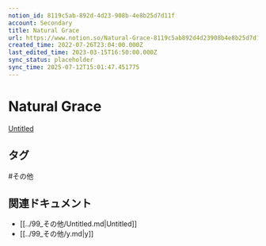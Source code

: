 ```yaml
---
notion_id: 8119c5ab-892d-4d23-908b-4e8b25d7d11f
account: Secondary
title: Natural Grace
url: https://www.notion.so/Natural-Grace-8119c5ab892d4d23908b4e8b25d7d11f
created_time: 2022-07-26T23:04:00.000Z
last_edited_time: 2023-03-15T16:50:00.000Z
sync_status: placeholder
sync_time: 2025-07-12T15:01:47.451775
---
```

# Natural Grace

[Untitled](https://www.notion.so/68db7a3db51f4a3c94e3e6f319d40ebc) 

## タグ

#その他 

## 関連ドキュメント

- [[../99_その他/Untitled.md|Untitled]]
- [[../99_その他/y.md|y]]
